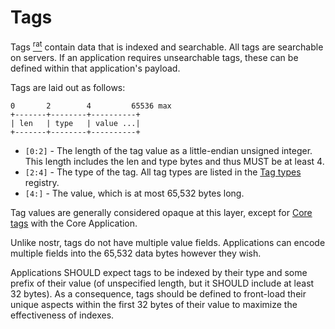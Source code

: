 # Tags

<t>Tags</t> [<sup>rat</sup>](rationale.md#tags) contain data that is indexed and searchable.
All tags are searchable on servers. If an application requires unsearchable tags,
these can be defined within that application's payload.

Tags are laid out as follows:

```text
0       2        4         65536 max
+-------+--------+----------+
| len   | type   | value ...|
+-------+--------+----------+
```

* `[0:2]` - The length of the tag value as a little-endian unsigned integer.
             This length includes the len and type bytes and thus MUST be
             at least 4.
* `[2:4]` - The type of the tag. All tag types are listed in the [Tag types](tag_types.md) registry.
* `[4:]` - The value, which is at most 65,532 bytes long.

Tag values are generally considered opaque at this layer, except for [Core tags](core_tags.md) with the Core Application.

Unlike nostr, tags do not have multiple value fields. Applications can encode multiple
fields into the 65,532 data bytes however they wish.

Applications SHOULD expect tags to be indexed by their type and some prefix of their value
(of unspecified length, but it SHOULD include at least 32 bytes). As a consequence, tags should
be defined to front-load their unique aspects within the first 32 bytes of their value to
maximize the effectiveness of indexes.
